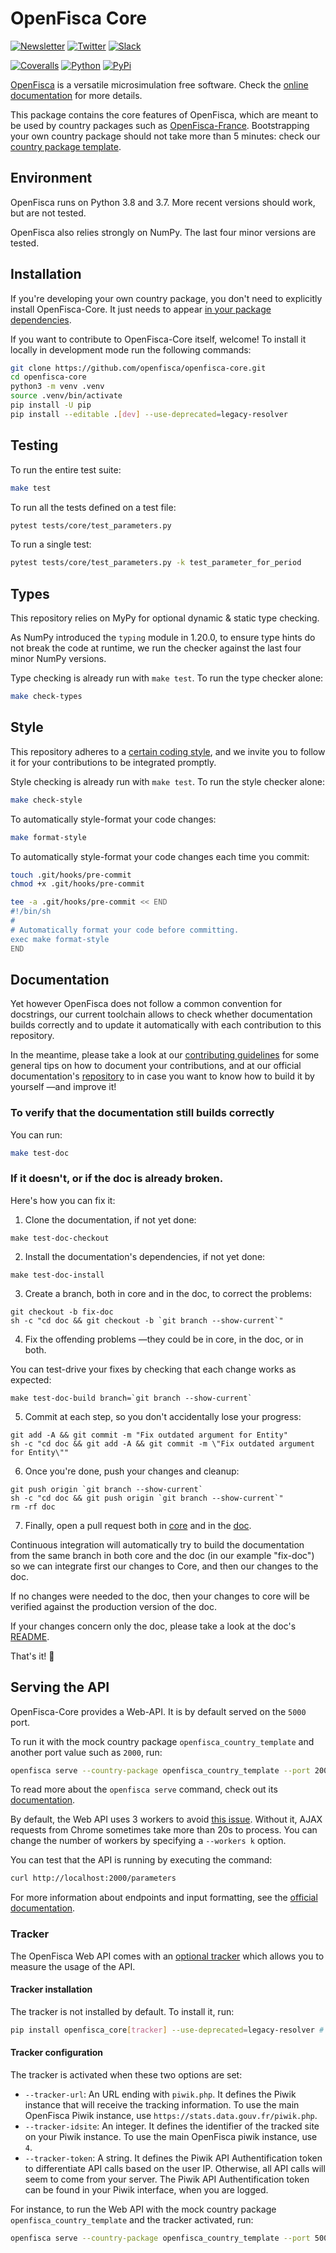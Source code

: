# OpenFisca Core

[![Newsletter](https://img.shields.io/badge/newsletter-subscribe!-informational.svg?style=flat)](mailto:contact%40openfisca.org?subject=Subscribe%20to%20your%20newsletter%20%7C%20S'inscrire%20%C3%A0%20votre%20newsletter&body=%5BEnglish%20version%20below%5D%0A%0ABonjour%2C%0A%0AVotre%C2%A0pr%C3%A9sence%C2%A0ici%C2%A0nous%C2%A0ravit%C2%A0!%20%F0%9F%98%83%0A%0AEnvoyez-nous%20cet%20email%20pour%20que%20l'on%20puisse%20vous%20inscrire%20%C3%A0%20la%20newsletter.%20%0A%0AAh%C2%A0!%20Et%20si%20vous%20pouviez%20remplir%20ce%20petit%20questionnaire%2C%20%C3%A7a%20serait%20encore%20mieux%C2%A0!%0Ahttps%3A%2F%2Fgoo.gl%2Fforms%2F45M0VR1TYKD1RGzX2%0A%0AAmiti%C3%A9%2C%0AL%E2%80%99%C3%A9quipe%20OpenFisca%0A%0A%3D%3D%3D%3D%3D%3D%3D%3D%3D%3D%3D%3D%3D%3D%3D%3D%3D%3D%20ENGLISH%20VERSION%20%3D%3D%3D%3D%3D%3D%3D%3D%3D%3D%3D%3D%3D%3D%3D%3D%3D%3D%3D%3D%3D%3D%3D%0A%0AHi%2C%20%0A%0AWe're%20glad%20to%20see%20you%20here!%20%F0%9F%98%83%0A%0APlease%20send%20us%20this%20email%2C%20so%20we%20can%20subscribe%20you%20to%20the%20newsletter.%0A%0AAlso%2C%20if%20you%20can%20fill%20out%20this%20short%20survey%2C%20even%20better!%0Ahttps%3A%2F%2Fgoo.gl%2Fforms%2FsOg8K1abhhm441LG2%0A%0ACheers%2C%0AThe%20OpenFisca%20Team)
[![Twitter](https://img.shields.io/badge/twitter-follow%20us!-9cf.svg?style=flat)](https://twitter.com/intent/follow?screen_name=openfisca)
[![Slack](https://img.shields.io/badge/slack-join%20us!-blueviolet.svg?style=flat)](mailto:contact%40openfisca.org?subject=Join%20you%20on%20Slack%20%7C%20Nous%20rejoindre%20sur%20Slack&body=%5BEnglish%20version%20below%5D%0A%0ABonjour%2C%0A%0AVotre%C2%A0pr%C3%A9sence%C2%A0ici%C2%A0nous%C2%A0ravit%C2%A0!%20%F0%9F%98%83%0A%0ARacontez-nous%20un%20peu%20de%20vous%2C%20et%20du%20pourquoi%20de%20votre%20int%C3%A9r%C3%AAt%20de%20rejoindre%20la%20communaut%C3%A9%20OpenFisca%20sur%20Slack.%0A%0AAh%C2%A0!%20Et%20si%20vous%20pouviez%20remplir%20ce%20petit%20questionnaire%2C%20%C3%A7a%20serait%20encore%20mieux%C2%A0!%0Ahttps%3A%2F%2Fgoo.gl%2Fforms%2F45M0VR1TYKD1RGzX2%0A%0AN%E2%80%99oubliez%20pas%20de%20nous%20envoyer%20cet%20email%C2%A0!%20Sinon%2C%20on%20ne%20pourra%20pas%20vous%20contacter%20ni%20vous%20inviter%20sur%20Slack.%0A%0AAmiti%C3%A9%2C%0AL%E2%80%99%C3%A9quipe%20OpenFisca%0A%0A%3D%3D%3D%3D%3D%3D%3D%3D%3D%3D%3D%3D%3D%3D%3D%3D%3D%3D%20ENGLISH%20VERSION%20%3D%3D%3D%3D%3D%3D%3D%3D%3D%3D%3D%3D%3D%3D%3D%3D%3D%3D%3D%3D%3D%3D%3D%0A%0AHi%2C%20%0A%0AWe're%20glad%20to%20see%20you%20here!%20%F0%9F%98%83%0A%0APlease%20tell%20us%20a%20bit%20about%20you%20and%20why%20you%20want%20to%20join%20the%20OpenFisca%20community%20on%20Slack.%0A%0AAlso%2C%20if%20you%20can%20fill%20out%20this%20short%20survey%2C%20even%20better!%0Ahttps%3A%2F%2Fgoo.gl%2Fforms%2FsOg8K1abhhm441LG2.%0A%0ADon't%20forget%20to%20send%20us%20this%20email!%20Otherwise%20we%20won't%20be%20able%20to%20contact%20you%20back%2C%20nor%20invite%20you%20on%20Slack.%0A%0ACheers%2C%0AThe%20OpenFisca%20Team)

[![Coveralls](https://img.shields.io/coveralls/github/openfisca/openfisca-core/master.svg?style=flat)](https://coveralls.io/github/openfisca/openfisca-core?branch=master)
[![Python](https://img.shields.io/pypi/pyversions/openfisca-core.svg)](https://pypi.python.org/pypi/openfisca-core)
[![PyPi](https://img.shields.io/pypi/v/openfisca-core.svg?style=flat)](https://pypi.python.org/pypi/openfisca-core)

[OpenFisca](https://openfisca.org/doc/) is a versatile microsimulation free software. Check the [online documentation](https://openfisca.org/doc/) for more details.

This package contains the core features of OpenFisca, which are meant to be used by country packages such as [OpenFisca-France](https://github.com/openfisca/openfisca-france). Bootstrapping your own country package should not take more than 5 minutes: check our [country package template](https://github.com/openfisca/country-template).

## Environment

OpenFisca runs on Python 3.8 and 3.7. More recent versions should work, but are not tested.

OpenFisca also relies strongly on NumPy. The last four minor versions are tested.

## Installation

If you're developing your own country package, you don't need to explicitly install OpenFisca-Core. It just needs to appear [in your package dependencies](https://github.com/openfisca/openfisca-france/blob/18.2.1/setup.py#L53).

If you want to contribute to OpenFisca-Core itself, welcome! To install it locally in development mode run the following commands:

```bash
git clone https://github.com/openfisca/openfisca-core.git
cd openfisca-core
python3 -m venv .venv
source .venv/bin/activate
pip install -U pip
pip install --editable .[dev] --use-deprecated=legacy-resolver
```

## Testing

To run the entire test suite:

```sh
make test
```

To run all the tests defined on a test file:

```sh
pytest tests/core/test_parameters.py
```

To run a single test:

```sh
pytest tests/core/test_parameters.py -k test_parameter_for_period
```

## Types

This repository relies on MyPy for optional dynamic & static type checking.

As NumPy introduced the `typing` module in 1.20.0, to ensure type hints do not break the code at runtime, we run the checker against the last four minor NumPy versions.

Type checking is already run with `make test`. To run the type checker alone:

```sh
make check-types
```

## Style

This repository adheres to a [certain coding style](STYLEGUIDE.md), and we invite you to follow it for your contributions to be integrated promptly.

Style checking is already run with `make test`. To run the style checker alone:

```sh
make check-style
```

To automatically style-format your code changes:

```sh
make format-style
```

To automatically style-format your code changes each time you commit:

```sh
touch .git/hooks/pre-commit
chmod +x .git/hooks/pre-commit

tee -a .git/hooks/pre-commit << END
#!/bin/sh
#
# Automatically format your code before committing.
exec make format-style
END
```

## Documentation

Yet however OpenFisca does not follow a common convention for docstrings, our current toolchain allows to check whether documentation builds correctly and to update it automatically with each contribution to this repository.

In the meantime, please take a look at our [contributing guidelines](CONTRIBUTING.md) for some general tips on how to document your contributions, and at our official documentation's [repository](https://github.com/openfisca/openfisca-doc/blob/master/README.md) to in case you want to know how to build it by yourself —and improve it!

### To verify that the documentation still builds correctly

You can run:

```sh
make test-doc
```

### If it doesn't, or if the doc is already broken.

Here's how you can fix it:

1. Clone the documentation, if not yet done:

```
make test-doc-checkout
```

2. Install the documentation's dependencies, if not yet done:

```
make test-doc-install
```

3. Create a branch, both in core and in the doc, to correct the problems:

```
git checkout -b fix-doc
sh -c "cd doc && git checkout -b `git branch --show-current`"
```

4. Fix the offending problems —they could be in core, in the doc, or in both.

You can test-drive your fixes by checking that each change works as expected:

```
make test-doc-build branch=`git branch --show-current`
```

5. Commit at each step, so you don't accidentally lose your progress:

```
git add -A && git commit -m "Fix outdated argument for Entity"
sh -c "cd doc && git add -A && git commit -m \"Fix outdated argument for Entity\""
```

6. Once you're done, push your changes and cleanup:

```
git push origin `git branch --show-current`
sh -c "cd doc && git push origin `git branch --show-current`"
rm -rf doc
```

7. Finally, open a pull request both in [core](https://github.com/openfisca/openfisca-core/compare/master...fix-doc) and in the [doc](https://github.com/openfisca/openfisca-doc/compare/master...fix-doc).

Continuous integration will automatically try to build the documentation from the same branch in both core and the doc (in our example "fix-doc") so we can integrate first our changes to Core, and then our changes to the doc.

If no changes were needed to the doc, then your changes to core will be verified against the production version of the doc.

If your changes concern only the doc, please take a look at the doc's [README](https://github.com/openfisca/openfisca-doc/blob/master/README.md).

That's it! 🙌

## Serving the API

OpenFisca-Core provides a Web-API. It is by default served on the `5000` port.

To run it with the mock country package `openfisca_country_template` and another port value such as `2000`, run:

```sh
openfisca serve --country-package openfisca_country_template --port 2000
```

To read more about the `openfisca serve` command, check out its [documentation](https://openfisca.org/doc/openfisca-python-api/openfisca_serve.html).

By default, the Web API uses 3 workers to avoid [this issue](http://stackoverflow.com/questions/11150343/slow-requests-on-local-flask-server). Without it, AJAX requests from Chrome sometimes take more than 20s to process. You can change the number of workers by specifying a `--workers k` option.

You can test that the API is running by executing the command:

```sh
curl http://localhost:2000/parameters
```
For more information about endpoints and input formatting, see the [official documentation](https://openfisca.org/doc/openfisca-web-api).

### Tracker

The OpenFisca Web API comes with an [optional tracker](https://github.com/openfisca/tracker) which allows you to measure the usage of the API.

#### Tracker installation

The tracker is not installed by default. To install it, run:

```sh
pip install openfisca_core[tracker] --use-deprecated=legacy-resolver # Or `pip install --editable ".[tracker]"` for an editable installation
```


#### Tracker configuration

The tracker is activated when these two options are set:

* `--tracker-url`: An URL ending with `piwik.php`. It defines the Piwik instance that will receive the tracking information. To use the main OpenFisca Piwik instance, use `https://stats.data.gouv.fr/piwik.php`.
* `--tracker-idsite`: An integer. It defines the identifier of the tracked site on your Piwik instance. To use the main OpenFisca piwik instance, use `4`.
* `--tracker-token`: A string. It defines the Piwik API Authentification token to differentiate API calls based on the user IP. Otherwise, all API calls will seem to come from your server. The Piwik API Authentification token can be found in your Piwik interface, when you are logged.

For instance, to run the Web API with the mock country package `openfisca_country_template` and the tracker activated, run:

```sh
openfisca serve --country-package openfisca_country_template --port 5000 --tracker-url https://stats.data.gouv.fr/piwik.php --tracker-idsite 4 --tracker-token $TRACKER_TOKEN
```
